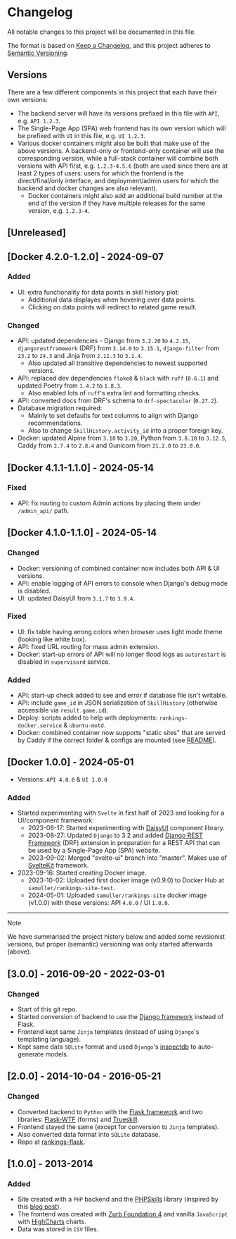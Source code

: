 # Changelog

All notable changes to this project will be documented in this file.

The format is based on [Keep a Changelog](https://keepachangelog.com/en/1.0.0/),
and this project adheres to [Semantic Versioning](https://semver.org/spec/v2.0.0.html).

## Versions

There are a few different components in this project that each have their own versions:

- The backend server will have its versions prefixed in this file with `API`, e.g. `API 1.2.3`.
- The Single-Page App (SPA) web frontend has its own version which will be prefixed with `UI` in this file, e.g. `UI 1.2.3`.
- Various docker containers might also be built that make use of the above versions. A backend-only or frontend-only container will use the corresponding version, while a full-stack container will combine both versions with API first, e.g. `1.2.3-4.5.6` (both are used since there are at least 2 types of users: users for which the frontend is the direct/final/only interface, and deployment/admin users for which the backend and docker changes are also relevant).
  - Docker containers might also add an additional build number at the end of the version if they have multiple releases for the same version, e.g. `1.2.3-4`.

## [Unreleased]

## [Docker 4.2.0-1.2.0] - 2024-09-07

### Added

- UI: extra functionality for data points in skill history plot:
  - Additional data displayes when hovering over data points.
  - Clicking on data points will redirect to related game result.

### Changed

- API: updated dependencies - Django from `3.2.20` to `4.2.15`, `djangorestframework` (DRF) from `3.14.0` to `3.15.1`, `django-filter` from `23.2` to `24.3` and Jinja from `2.11.3` to `3.1.4`.
  - Also updated all transitive dependencies to newest supported versions.
- API: replaced dev dependencies `flake8` & `black` with `ruff` (`0.6.1`) and updated Poetry from `1.4.2` to `1.8.3`.
  - Also enabled lots of `ruff`'s extra lint and formatting checks.
- API: converted docs from DRF's schema to `drf-spectacular` (`0.27.2`).
- Database migration required:
  - Mainly to set defaults for text columns to align with Django recommendations.
  - Also to change `SkillHistory.activity_id` into a proper foreign key.
- Docker: updated Alpine from `3.18` to `3.20`, Python from `3.8.18` to `3.12.5`, Caddy from `2.7.4` to `2.8.4` and Gunicorn from `21.2.0` to `23.0.0`.

## [Docker 4.1.1-1.1.0] - 2024-05-14

### Fixed

- API: fix routing to custom Admin actions by placing them under `/admin_api/` path.

## [Docker 4.1.0-1.1.0] - 2024-05-14

### Changed

- Docker: versioning of combined container now includes both API & UI versions.
- API: enable logging of API errors to console when Django's debug mode is disabled.
- UI: updated DaisyUI from `3.1.7` to `3.9.4`.

### Fixed

- UI: fix table having wrong colors when browser uses light mode theme (looking like white box).
- API: fixed URL routing for mass admin extension.
- Docker: start-up errors of API will no longer flood logs as `autorestart` is disabled in `supervisord` service.

### Added

- API: start-up check added to see and error if database file isn't writable.
- API: include `game_id` in JSON serialization of `SkillHistory` (otherwise accessible via `result.game.id`).
- Deploy: scripts added to help with deployments: `rankings-docker.service` & `ubuntu-motd`.
- Docker: combined container now supports "static sites" that are served by Caddy if the correct folder & configs are mounted (see [README](deploy/static-sites/README.md)).

## [Docker 1.0.0] - 2024-05-01

- Versions: `API 4.0.0` & `UI 1.0.0`

### Added

- Started experimenting with `Svelte` in first half of 2023 and looking for a UI/component framework:
  - 2023-08-17: Started experimenting with [DaisyUI](https://daisyui.com/) component library.
  - 2023-08-27: Updated `Django` to 3.2 and added [Django REST Framework](https://www.django-rest-framework.org/) (DRF) extension in preparation for a REST API that can be used by a Single-Page App (SPA) website.
  - 2023-09-02: Merged "svelte-ui" branch into "master". Makes use of [SvelteKit](https://kit.svelte.dev/) framework.
- 2023-09-16: Started creating Docker image.
  - 2023-10-02: Uploaded first docker image (v0.9.0) to Docker Hub at `samuller/rankings-site-test`.
  - 2024-05-01: Uploaded `samuller/rankings-site` docker image (v1.0.0) with these versions: API `4.0.0` / UI `1.0.0`.

---

> [!NOTE]
> We have summarised the project history below and added some revisionist versions, but proper (semantic) versioning was only started afterwards (above).

##  [3.0.0] - 2016-09-20 - 2022-03-01

###  Changed

- Start of this git repo.
- Started conversion of backend to use the [Django framework](https://www.djangoproject.com/) instead of Flask.
- Frontend kept same `Jinja` templates (instead of using `Django`'s templating language).
- Kept same data `SQLite` format and used `Django`'s [inspectdb](https://docs.djangoproject.com/en/1.10/howto/legacy-databases/) to auto-generate models.

## [2.0.0] - 2014-10-04 - 2016-05-21

###  Changed

- Converted backend to `Python` with the [Flask framework](https://flask.palletsprojects.com/) and two libraries: [Flask-WTF](https://flask-wtf.readthedocs.io/) (forms) and [Trueskill](https://trueskill.org/).
- Frontend stayed the same (except for conversion to `Jinja` templates).
- Also converted data format into `SQLite` database.
- Repo at [rankings-flask](https://github.com/samuller/rankings-flask).

## [1.0.0] - 2013-2014

### Added

- Site created with a `PHP` backend and the [PHPSkills](https://github.com/moserware/PHPSkills) library (inspired by this [blog post](https://www.moserware.com/2010/03/computing-your-skill.html)).
- The frontend was created with [Zurb Foundation 4](https://zurb.com/blog/foundation-4-is-here-the-smartest-foundat) and vanilla `JavaScript` with [HighCharts](https://www.highcharts.com/) charts.
- Data was stored in `CSV` files.
